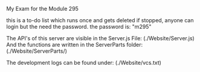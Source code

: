 My Exam for the Module 295

this is a to-do list which runs once and gets deleted if stopped, anyone can login but the need the password. the password is: "m295"

The API's of this server are visible in the Server.js File: (./Website/Server.js)
And the functions are written in the ServerParts folder: (./Website/ServerParts/)

The development logs can be found under: (./Website/vcs.txt)